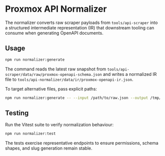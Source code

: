# Proxmox API Normalizer

The normalizer converts raw scraper payloads from `tools/api-scraper` into a
structured intermediate representation (IR) that downstream tooling can consume
when generating OpenAPI documents.

## Usage

```bash
npm run normalizer:generate
```

The command reads the latest raw snapshot from
`tools/api-scraper/data/raw/proxmox-openapi-schema.json` and writes a normalized IR
file to `tools/api-normalizer/data/ir/proxmox-openapi-ir.json`.

To target alternative files, pass explicit paths:

```bash
npm run normalizer:generate -- --input /path/to/raw.json --output /tmp/ir.json
```

## Testing

Run the Vitest suite to verify normalization behaviour:

```bash
npm run normalizer:test
```

The tests exercise representative endpoints to ensure permissions, schema
shapes, and slug generation remain stable.
